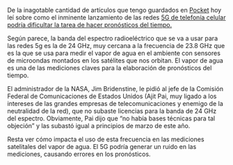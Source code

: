 De la inagotable cantidad de artículos que tengo guardados en [Pocket](www.getpocket.com) hoy leí sobre como el inminente lanzamiento de las redes [5G de telefonía celular podría dificultar la tarea de hacer pronósticos del tiempo.](https://hackaday.com/2019/04/16/5g-buildout-likely-to-put-weather-forecasting-at-risk/)

Según parece, la banda del espectro radioeléctrico que se va a usar para las redes 5g es la de 24 GHz, muy cercana a la frecuencia de 23.8 GHz que es la que se usa para medir el vapor de agua en el ambiente con sensores de microondas montados en los satélites que nos orbitan. El vapor de agua es una de las mediciones claves para la elaboración de pronósticos del tiempo.

El administrador de la NASA, Jim Bridenstine, le pidió al jefe de la Comisión Federal de Comunicaciones de Estados Unidos (Ajit Pai, muy ligado a los intereses de las grandes empresas de telecomunicaciones y enemigo de la neutralidad de la red), que no subaste licencias para la banda de 24 GHz del espectro. Obviamente, Pai dijo que “no había bases técnicas para tal objeción” y las subastó igual a principios de marzo de este año.

Resta ver cómo impacta el uso de esta frecuencia en las mediciones satelitales del vapor de agua. El 5G podría generar un ruido en las mediciones, causando errores en los pronósticos.